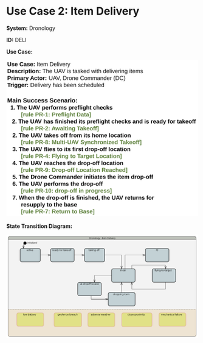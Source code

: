 # Use Case 2: Item Delivery

__System:__ Dronology

__ID:__ DELI


__Use Case:__

![UC1](uc2.png)


__State Transition Diagram:__

![UC1 State Transition Diagram](item_delivery.png)

